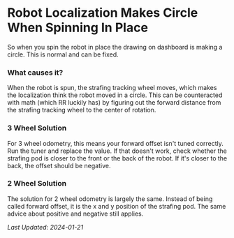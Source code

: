 # Robot Localization Makes Circle When Spinning In Place

So when you spin the robot in place the drawing on dashboard is making a circle. This is normal and can be fixed.

### What causes it?
When the robot is spun, the strafing tracking wheel moves, which makes the localization think the robot moved in a circle. This can be counteracted with math (which RR luckily has) by figuring out the forward distance from the strafing tracking wheel to the center of rotation.

### 3 Wheel Solution
For 3 wheel odometry, this means your forward offset isn't tuned correctly. Run the tuner and replace the value. If that doesn't work, check whether the strafing pod is closer to the front or the back of the robot. If it's closer to the back, the offset should be negative.

### 2 Wheel Solution
The solution for 2 wheel odometry is largely the same. Instead of being called forward offset, it is the x and y position of the strafing pod. The same advice about positive and negative still applies.

*Last Updated: 2024-01-21*